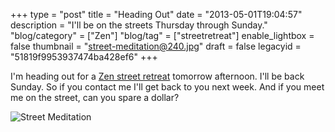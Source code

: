 +++
type = "post"
title = "Heading Out"
date = "2013-05-01T19:04:57"
description = "I'll be on the streets Thursday through Sunday."
"blog/category" = ["Zen"]
"blog/tag" = ["streetretreat"]
enable_lightbox = false
thumbnail = "street-meditation@240.jpg"
draft = false
legacyid = "51819f9953937474ba428ef6"
+++

<p>I'm heading out for a <a href="/blog/begging/">Zen street retreat</a> tomorrow afternoon. I'll be back Sunday. So if you contact me I'll get back to you next week. And if you meet me on the street, can you spare a dollar?</p>
<p><img style="display:block; margin-left:auto; margin-right:auto;" src="street-meditation.jpg" alt="Street Meditation" title="street-meditation.jpg" border="0"   /></p>
    